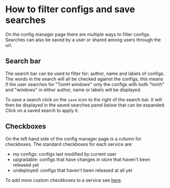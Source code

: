 # How to filter configs and save searches
On the config manager page there are multiple ways to filter configs. Searches can also be saved by a user or shared among users through the url.

## Search bar
The search bar can be used to filter for: author, name and labels of configs. The words in the search will all be checked against the configs, this means if the user searches for "TomH windows" only the configs with both "tomh" and "windows" in either author, name or labels will be displayed.

To save a search click on the `save` icon to the right of the search bar. It will then be displayed in the saved searches panel below that can be expanded. Click on a saved search to apply it. 

## Checkboxes
On the left hand side of the config manager page is a column for checkboxes. The standard checkboxes for each service are:
- my configs: configs last modified by current user
- upgradable: configs that have changes in store that haven't been released yet
- undeployed: configs that haven't been released at all yet

To add more custom checkboxes to a service see [here](./how-to-use-ui-bootstrap-file.md).

